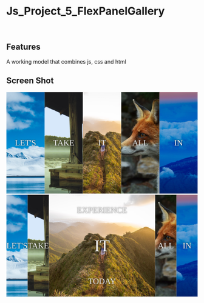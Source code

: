 # Js_Project_5_FlexPanelGallery



<p align="center"> 

<br> 
  
  Features 
  ------------ 

  A working model that combines js, css and html

  
  Screen Shot 
  ------------
  <img src="https://github.com/MehmetBozkir/Js_Project_5_FlexPanelGallery/blob/main/img/1.png" alt="Slate: Foto1" width="900">
    <img src="https://github.com/MehmetBozkir/Js_Project_5_FlexPanelGallery/blob/main/img/2.png" alt="Slate: Foto1" width="900">

